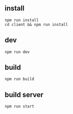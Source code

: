 ## install

```
npm run install
cd client && npm run install
```

## dev

```
npm run dev
```

## build

```
npm run build
```

## build server

```
npm run start
```
